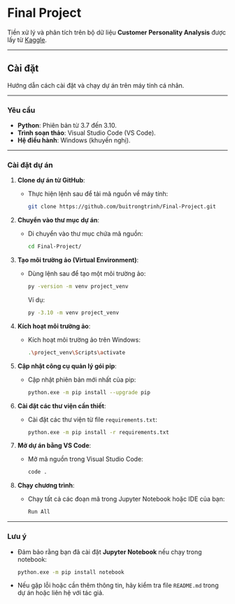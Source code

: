 
# **Final Project**

Tiền xử lý và phân tích trên bộ dữ liệu **Customer Personality Analysis** được lấy từ [Kaggle](https://www.kaggle.com/datasets/imakash3011/customer-personality-analysis).

---

## **Cài đặt**

Hướng dẫn cách cài đặt và chạy dự án trên máy tính cá nhân.

---

### **Yêu cầu**

- **Python**: Phiên bản từ 3.7 đến 3.10.
- **Trình soạn thảo**: Visual Studio Code (VS Code).
- **Hệ điều hành**: Windows (khuyến nghị).

---

### **Cài đặt dự án**

1. **Clone dự án từ GitHub**:
   - Thực hiện lệnh sau để tải mã nguồn về máy tính:
     ```bash
     git clone https://github.com/buitrongtrinh/Final-Project.git
     ```

2. **Chuyển vào thư mục dự án**:
   - Di chuyển vào thư mục chứa mã nguồn:
     ```bash
     cd Final-Project/
     ```

3. **Tạo môi trường ảo (Virtual Environment)**:
   - Dùng lệnh sau để tạo một môi trường ảo:
     ```bash
     py -version -m venv project_venv
     ```
     Ví dụ:
     ```bash
     py -3.10 -m venv project_venv
     ```

4. **Kích hoạt môi trường ảo**:
   - Kích hoạt môi trường ảo trên Windows:
     ```bash
     .\project_venv\Scripts\activate
     ```

5. **Cập nhật công cụ quản lý gói pip**:
   - Cập nhật phiên bản mới nhất của pip:
     ```bash
     python.exe -m pip install --upgrade pip
     ```

6. **Cài đặt các thư viện cần thiết**:
   - Cài đặt các thư viện từ file `requirements.txt`:
     ```bash
     python.exe -m pip install -r requirements.txt
     ```

7. **Mở dự án bằng VS Code**:
   - Mở mã nguồn trong Visual Studio Code:
     ```bash
     code .
     ```

8. **Chạy chương trình**:
   - Chạy tất cả các đoạn mã trong Jupyter Notebook hoặc IDE của bạn:
     ```bash
     Run All
     ```

---

### **Lưu ý**

- Đảm bảo rằng bạn đã cài đặt **Jupyter Notebook** nếu chạy trong notebook:
  ```bash
  python.exe -m pip install notebook
  ```
- Nếu gặp lỗi hoặc cần thêm thông tin, hãy kiểm tra file `README.md` trong dự án hoặc liên hệ với tác giả.
